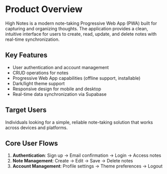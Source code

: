 # Product Overview

High Notes is a modern note-taking Progressive Web App (PWA) built for capturing and organizing thoughts. The application provides a clean, intuitive interface for users to create, read, update, and delete notes with real-time synchronization.

## Key Features
- User authentication and account management
- CRUD operations for notes
- Progressive Web App capabilities (offline support, installable)
- Dark/light theme support
- Responsive design for mobile and desktop
- Real-time data synchronization via Supabase

## Target Users
Individuals looking for a simple, reliable note-taking solution that works across devices and platforms.

## Core User Flows
1. **Authentication**: Sign up → Email confirmation → Login → Access notes
2. **Note Management**: Create → Edit → Save → Delete notes
3. **Account Management**: Profile settings → Theme preferences → Logout